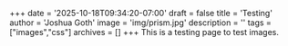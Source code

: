 +++
date = '2025-10-18T09:34:20-07:00'
draft = false
title = 'Testing'
author = 'Joshua Goth'
image = 'img/prism.jpg'
description = ''
tags = ["images","css"]
archives = []
+++
This is a testing page to test images. 
